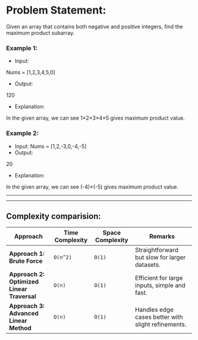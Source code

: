 # Problem Statement: 
Given an array that contains both negative and positive integers, find the maximum product subarray.

### Example 1:
- Input:

 Nums = [1,2,3,4,5,0]
- Output:

 120
- Explanation:

 In the given array, we can see 1×2×3×4×5 gives maximum product value.


### Example 2:
- Input:
 Nums = [1,2,-3,0,-4,-5]
- Output:

 20
- Explanation:

 In the given array, we can see (-4)×(-5) gives maximum product value.

---

---

## Complexity comparision:
| **Approach**               | **Time Complexity**   | **Space Complexity**  | **Remarks**                                      |
|----------------------------|-----------------------|-----------------------|--------------------------------------------------|
| **Approach 1: Brute Force**  | `O(n^2)`              | `O(1)`                | Straightforward but slow for larger datasets.    |
| **Approach 2: Optimized Linear Traversal** | `O(n)`         | `O(1)`               | Efficient for large inputs, simple and fast.     |
| **Approach 3: Advanced Linear Method** | `O(n)`         | `O(1)`               | Handles edge cases better with slight refinements. |

